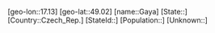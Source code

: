 ﻿---
location: [49.02,17.13]
mapzoom: [7,12] 
mapmarker: city 
type: City
tags:
- geo/City


SpocWebEntityId: 30377
isDeleted: false
confidential: public

---
[geo-lon::17.13]
[geo-lat::49.02]
[name::Gaya]
[State::]
[Country::Czech_Rep.]
[StateId::]
[Population::]
[Unknown::]

